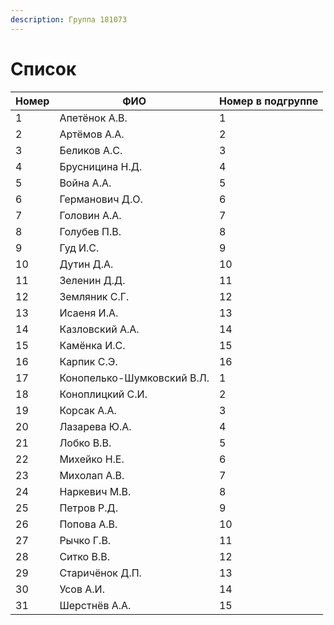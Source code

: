 ```yaml
---
description: Группа 181073
---
```


# Список

<table><thead><tr><th data-type="number">Номер</th><th>ФИО</th><th data-type="number">Номер в подгруппе</th></tr></thead><tbody><tr><td>1</td><td>Апетёнок А.В.</td><td>1</td></tr><tr><td>2</td><td>Артёмов А.А.</td><td>2</td></tr><tr><td>3</td><td>Беликов А.С.</td><td>3</td></tr><tr><td>4</td><td>Брусницина Н.Д.</td><td>4</td></tr><tr><td>5</td><td>Война А.А.</td><td>5</td></tr><tr><td>6</td><td>Германович Д.О.</td><td>6</td></tr><tr><td>7</td><td>Головин А.А.</td><td>7</td></tr><tr><td>8</td><td>Голубев П.В.</td><td>8</td></tr><tr><td>9</td><td>Гуд И.С.</td><td>9</td></tr><tr><td>10</td><td>Дутин Д.А.</td><td>10</td></tr><tr><td>11</td><td>Зеленин Д.Д.</td><td>11</td></tr><tr><td>12</td><td>Земляник С.Г.</td><td>12</td></tr><tr><td>13</td><td>Исаеня И.А.</td><td>13</td></tr><tr><td>14</td><td>Казловский А.А.</td><td>14</td></tr><tr><td>15</td><td>Камёнка И.С.</td><td>15</td></tr><tr><td>16</td><td>Карпик С.Э.</td><td>16</td></tr><tr><td>17</td><td>Конопелько-Шумковский В.Л.</td><td>1</td></tr><tr><td>18</td><td>Коноплицкий С.И.</td><td>2</td></tr><tr><td>19</td><td>Корсак А.А.</td><td>3</td></tr><tr><td>20</td><td>Лазарева Ю.А.</td><td>4</td></tr><tr><td>21</td><td>Лобко В.В.</td><td>5</td></tr><tr><td>22</td><td>Михейко Н.Е.</td><td>6</td></tr><tr><td>23</td><td>Михолап А.В.</td><td>7</td></tr><tr><td>24</td><td>Наркевич М.В.</td><td>8</td></tr><tr><td>25</td><td>Петров Р.Д.</td><td>9</td></tr><tr><td>26</td><td>Попова А.В.</td><td>10</td></tr><tr><td>27</td><td>Рычко Г.В.</td><td>11</td></tr><tr><td>28</td><td>Ситко В.В.</td><td>12</td></tr><tr><td>29</td><td>Старичёнок Д.П.</td><td>13</td></tr><tr><td>30</td><td>Усов А.И.</td><td>14</td></tr><tr><td>31</td><td>Шерстнёв А.А.</td><td>15</td></tr></tbody></table>
